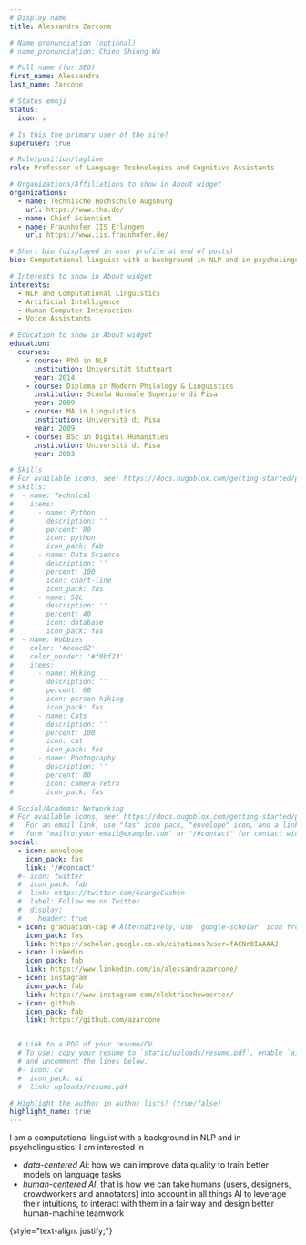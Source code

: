 ```yaml
---
# Display name
title: Alessandra Zarcone

# Name pronunciation (optional)
# name_pronunciation: Chien Shiung Wu

# Full name (for SEO)
first_name: Alessandra
last_name: Zarcone

# Status emoji
status:
  icon: ☕️

# Is this the primary user of the site?
superuser: true

# Role/position/tagline
role: Professor of Language Technologies and Cognitive Assistants

# Organizations/Affiliations to show in About widget
organizations:
  - name: Technische Hochschule Augsburg
    url: https://www.tha.de/
  - name: Chief Scientist  
  - name: Fraunhofer IIS Erlangen
    url: https://www.iis.fraunhofer.de/

# Short bio (displayed in user profile at end of posts)
bio: Computational linguist with a background in NLP and in psycholinguistics, working on AI, NLP and human-machine interaction.

# Interests to show in About widget
interests:
  - NLP and Computational Linguistics
  - Artificial Intelligence
  - Human-Computer Interaction
  - Voice Assistants

# Education to show in About widget
education:
  courses:
    - course: PhD in NLP
      institution: Universität Stuttgart
      year: 2014
    - course: Diploma in Modern Philology & Linguistics
      institution: Scuola Normale Superiore di Pisa
      year: 2009
    - course: MA in Linguistics
      institution: Università di Pisa
      year: 2009
    - course: BSc in Digital Humanities
      institution: Università di Pisa
      year: 2003

# Skills
# For available icons, see: https://docs.hugoblox.com/getting-started/page-builder/#icons
# skills:
#  - name: Technical
#    items:
#      - name: Python
#        description: ''
#        percent: 80
#        icon: python
#        icon_pack: fab
#      - name: Data Science
#        description: ''
#        percent: 100
#        icon: chart-line
#        icon_pack: fas
#      - name: SQL
#        description: ''
#        percent: 40
#        icon: database
#        icon_pack: fas
#  - name: Hobbies
#    color: '#eeac02'
#    color_border: '#f0bf23'
#    items:
#      - name: Hiking
#        description: ''
#        percent: 60
#        icon: person-hiking
#        icon_pack: fas
#      - name: Cats
#        description: ''
#        percent: 100
#        icon: cat
#        icon_pack: fas
#      - name: Photography
#        description: ''
#        percent: 80
#        icon: camera-retro
#        icon_pack: fas

# Social/Academic Networking
# For available icons, see: https://docs.hugoblox.com/getting-started/page-builder/#icons
#   For an email link, use "fas" icon pack, "envelope" icon, and a link in the
#   form "mailto:your-email@example.com" or "/#contact" for contact widget.
social:
  - icon: envelope
    icon_pack: fas
    link: '/#contact'
  #- icon: twitter
  #  icon_pack: fab
  #  link: https://twitter.com/GeorgeCushen
  #  label: Follow me on Twitter
  #  display:
  #    header: true
  - icon: graduation-cap # Alternatively, use `google-scholar` icon from `ai` icon pack
    icon_pack: fas
    link: https://scholar.google.co.uk/citations?user=fACNr0IAAAAJ
  - icon: linkedin
    icon_pack: fab
    link: https://www.linkedin.com/in/alessandrazarcone/
  - icon: instagram
    icon_pack: fab
    link: https://www.instagram.com/elektrischewoerter/
  - icon: github
    icon_pack: fab
    link: https://github.com/azarcone


  # Link to a PDF of your resume/CV.
  # To use: copy your resume to `static/uploads/resume.pdf`, enable `ai` icons in `params.yaml`,
  # and uncomment the lines below.
  #- icon: cv
  #  icon_pack: ai
  #  link: uploads/resume.pdf

# Highlight the author in author lists? (true/false)
highlight_name: true
---
```


I am a computational linguist with a background in NLP and in psycholinguistics. I am interested in
- *data-centered AI*: how we can improve data quality to train better models on language tasks
- *human-centered AI*, that is how we can take humans (users, designers, crowdworkers and annotators) into account in all things AI to leverage their intuitions, to interact with them in a fair way and design better human-machine teamwork

{style="text-align: justify;"}
